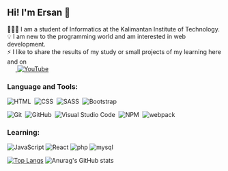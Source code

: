 ## Hi! I'm Ersan 👋

👨🏼‍💻 I am a student of Informatics at the Kalimantan Institute of Technology.<br>
💡&nbsp;I am new to the programming world and am interested in web development. <br>
⚡ I like to share the results of my study or small projects of my learning here and on <br> &nbsp;&nbsp;&nbsp;&nbsp;&nbsp;<a href="https://www.youtube.com/c/HajiKoding"> 
![YouTube](https://img.shields.io/badge/Haji&nbsp;Koding-%23FF0000.svg?style=for-the-badge&logo=YouTube&logoColor=white)</a>

 ### Language and Tools:
![HTML](https://img.shields.io/badge/-HTML-05122A?style=flat&logo=HTML5)&nbsp;
![CSS](https://img.shields.io/badge/-CSS-05122A?style=flat&logo=CSS3&logoColor=1572B6)&nbsp; ![SASS](https://img.shields.io/badge/-SASS-05122A?style=flat&logo=SASS&logoColor=CF649A)&nbsp;
![Bootstrap](https://img.shields.io/badge/-Bootstrap-05122A?style=flat&logo=bootstrap&logoColor=563D7C)

![Git](https://img.shields.io/badge/-Git-05122A?style=flat&logo=git)&nbsp;
![GitHub](https://img.shields.io/badge/-GitHub-05122A?style=flat&logo=github)&nbsp;
![Visual Studio Code](https://img.shields.io/badge/-Visual%20Studio%20Code-05122A?style=flat&logo=visual-studio-code&logoColor=007ACC)&nbsp;
![NPM](https://img.shields.io/badge/-NPM-05122A?style=flat&logo=npm)&nbsp; 
![webpack](https://img.shields.io/badge/-Webpack-05122A?style=flat&logo=webpack)&nbsp;

 ### Learning:
![JavaScript](https://img.shields.io/badge/-JavaScript-05122A?style=flat&logo=javascript)&nbsp;![React](https://img.shields.io/badge/-React-05122A?style=flat&logo=react)&nbsp;![php](https://img.shields.io/badge/-PHP-05122A?style=flat&logo=php)&nbsp;![mysql](https://img.shields.io/badge/-MYSQL-05122A?style=flat&logo=mysql)&nbsp;

[![Top Langs](https://github-readme-stats.vercel.app/api/top-langs/?username=ersankarimi&layout=compact&)](https://github.com/anuraghazra/github-readme-stats)&nbsp;![Anurag's GitHub stats](https://github-readme-stats.vercel.app/api?username=ersankarimi&theme=default&show_icons=true)

